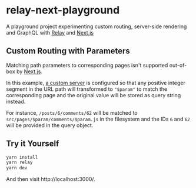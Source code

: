 # relay-next-playground

A playground project experimenting custom routing, server-side rendering and GraphQL with [Relay](https://github.com/facebook/relay/) and [Next.js](https://github.com/zeit/next.js/)

## Custom Routing with Parameters
Matching path parameters to corresponding pages isn't supported out-of-box by [Next.js](https://github.com/zeit/next.js/).

In this example, [a custom server](https://github.com/stanleysq/relay-next-playground/blob/master/src/server.js) is configured so that any positive integer segment in the URL path will transformed to `"$param"` to match the corresponding page and the original value will be stored as query string instead.

For instance, `/posts/6/comments/62` will be matched to `src/pages/$param/comments/$param.js` in the filesystem and the IDs `6` and `62` will be provided in the query object.

## Try it Yourself
```bash
yarn install
yarn relay
yarn dev
```
And then visit http://localhost:3000/.
